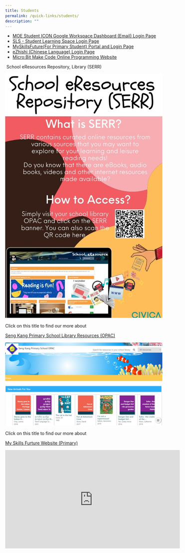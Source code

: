 ```yaml
---
title: Students
permalink: /quick-links/students/
description: ""
---
```

*   [MOE Student ICON Google Workspace Dashboard (Email) Login Page](https://workspace.google.com/dashboard)
*   [SLS - Student Learning Space Login Page](https://vle.learning.moe.edu.sg/login)
*   [MySkillsFuture(For Primary Student) Portal and Login Page](https://www.myskillsfuture.gov.sg/content/student/en/primary.html)
*   [eZhishi (Chinese Language) Login Page](http://oracyeland.moe.edu.sg/eland/slot/u212/index.html)
*   [Micro:Bit Make Code Online Programming Website](https://makecode.microbit.org/)

	
 School eResources Repository, Library (SERR)


![](/images/SERR.jpeg)

 
Click on this title to find our more about 

[Seng Kang Primary School Library Resources (OPAC)](https://schoolibrary.moe.edu.sg/sengkangpri/cgi-bin/spydus.exe/MSGTRN/WPAC/HOME)


![](/images/SKSP%20OPAC.jpeg)

	
Click on this title to find our more about   

[My Skills Furture Website (Primary)](https://www.myskillsfuture.gov.sg/content/student/en/primary)


<iframe width="560" height="315" src="https://www.youtube.com/embed/45Ry8h4fpew" title="YouTube video player" frameborder="0" allow="accelerometer; autoplay; clipboard-write; encrypted-media; gyroscope; picture-in-picture" allowfullscreen></iframe>